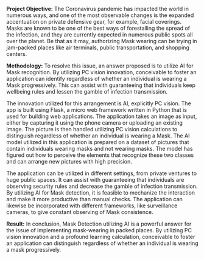 **Project Objective:**
The Coronavirus pandemic has impacted the world in numerous ways, and one of the most observable changes is the expanded accentuation on private defensive gear, for example, facial coverings. Masks are known to be one of the best ways of forestalling the spread of the infection, and they are currently expected in numerous public spots all over the planet. Be that as it may, authorizing Mask wearing can be trying in jam-packed places like air terminals, public transportation, and shopping centers.

**Methodology:**
To resolve this issue, an answer proposed is to utilize AI for Mask recognition. By utilizing PC vision innovation, conceivable to foster an application can identify regardless of whether an individual is wearing a Mask progressively. This can assist with guaranteeing that individuals keep wellbeing rules and lessen the gamble of infection transmission.

The innovation utilized for this arrangement is AI, explicitly PC vision. The app is built using Flask, a micro web framework written in Python that is used for building web applications.  The application takes an image as input, either by capturing it using the phone camera or uploading an existing image. The picture is then handled utilizing PC vision calculations to distinguish regardless of whether an individual is wearing a Mask. The AI model utilized in this application is prepared on a dataset of pictures that contain individuals wearing masks and not wearing masks. The model has figured out how to perceive the elements that recognize these two classes and can arrange new pictures with high precision.

The application can be utilized in different settings, from private ventures to huge public spaces. It can assist with guaranteeing that individuals are observing security rules and decrease the gamble of infection transmission. By utilizing AI for Mask detection, it is feasible to mechanize the interaction and make it more productive than manual checks. The application can likewise be incorporated with different frameworks, like surveillance cameras, to give constant observing of Mask consistence.

**Result:**
In conclusion, Mask Detection utilizing AI is a powerful answer for the issue of implementing mask-wearing in packed places. By utilizing PC vision innovation and a profound learning calculation, conceivable to foster an application can distinguish regardless of whether an individual is wearing a mask progressively.
